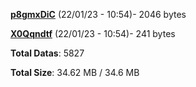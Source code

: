 [**p8gmxDiC**](/data/p8gmxDiC.txt) (22/01/23 - 10:54)- 2046 bytes

[**X0Qqndtf**](/data/X0Qqndtf.txt) (22/01/23 - 10:54)- 241 bytes

**Total Datas**: 5827

**Total Size**: 34.62 MB / 34.6 MB
